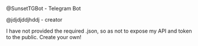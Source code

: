 @SunsetTGBot - Telegram Bot

@jdjdjddjhddj - creator

I have not provided the required .json, so as not to expose my API and token to the public. 
Create your own!
